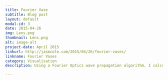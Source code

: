 ```yaml
---
title: Fourier Vase
subtitle: Blog post
layout: default
modal-id: 3
date: 2015-04-26
img: Lens.png
thumbnail: Lens.png
alt: image-alt
project-date: April 2015
linkurl: http://jasmcole.com/2015/04/26/fourier-vases/
linkname: Fourier Vases
category: Visualisation
description: Using a Fourier Optics wave propagation algorithm, I calculated the 3D distribution of light involved in the image formation process. Near-field diffraction effects produce interesting patterns in the light intensity, which I captured as isosurfaces and rendered with Blender.

---
```

